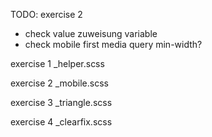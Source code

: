 
TODO:
 exercise 2
 - check value zuweisung variable
 - check mobile first media query min-width?


exercise 1
_helper.scss

exercise 2
_mobile.scss

exercise 3
_triangle.scss

exercise 4
_clearfix.scss

